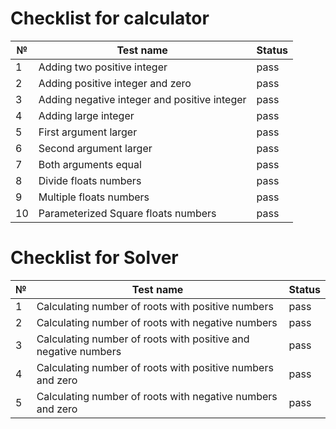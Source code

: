 # Checklist for calculator

| №  | Test name                                    | Status |
|----|----------------------------------------------|--------|
| 1  | Adding two positive integer                  | pass   |
| 2  | Adding positive integer and zero             | pass   |
| 3  | Adding negative integer and positive integer | pass   |
| 4  | Adding large integer                         | pass   |
| 5  | First argument larger                        | pass   |
| 6  | Second argument larger                       | pass   |
| 7  | Both arguments equal                         | pass   |
| 8  | Divide floats numbers                        | pass   |
| 9  | Multiple floats numbers                      | pass   |
| 10 | Parameterized Square floats numbers          | pass   |


# Checklist for Solver


| №  | Test name                                                      | Status |
|----|----------------------------------------------------------------|--------|
| 1  | Calculating number of roots with positive numbers              | pass   |
| 2  | Calculating number of roots with negative numbers              | pass   |
| 3  | Calculating number of roots with positive and negative numbers | pass   |
| 4  | Calculating number of roots with positive numbers and zero     | pass   |
| 5  | Calculating number of roots with negative numbers and zero     | pass   | 
